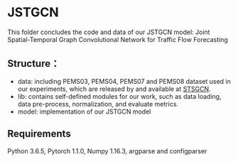 # JSTGCN
This folder concludes the code and data of our JSTGCN model: Joint Spatial-Temporal Graph Convolutional Network for Traffic Flow Forecasting
## Structure：
* data: including PEMS03, PEMS04, PEMS07 and PEMS08 dataset used in our experiments, which are released by and available at [STSGCN](https://github.com/Davidham3/STSGCN).
* lib: contains self-defined modules for our work, such as data loading, data pre-process, normalization, and evaluate metrics.
* model: implementation of our JSTGCN model
## Requirements
Python 3.6.5, Pytorch 1.1.0, Numpy 1.16.3, argparse and configparser
